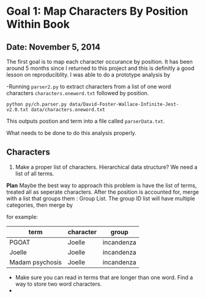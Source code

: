 # Goal 1: Map Characters By Position Within Book

## Date: November 5, 2014
The first goal is to map each character occurance by position. It has been around 5 months since I returned to this project and this is definitly a good lesson on reproduciblity.  I was able to do a prototype analysis by 

-Running `parser2.py` to extract characters from a list of one word characters `characters.oneword.txt` followed by position. 

    python py/ch.parser.py data/David-Foster-Wallace-Infinite-Jest-v2.0.txt data/characters.oneword.txt

This outputs postion and term into a file called `parserData.txt`.

What needs to be done to do this analysis properly.

## Characters
1. Make a proper list of characters. Hierarchical data structure? We need a list of all terms.  

**Plan** Maybe the best way to approach this problem is have the list of terms, treated all as seperate characters.  After the position is accounted for, merge with a list that groups them : Group List.  The group ID list will have multiple categories, then merge by 

for example: 

|term            | character | group     |
|----------------|-----------|-----------|
|PGOAT           | Joelle    | incandenza|
|Joelle          | Joelle    | incandenza|
|Madam psychosis | Joelle    | incandenza|


- Make sure you can read in terms that are longer than one word. Find a way to store two word characters. 
- 
    
     

